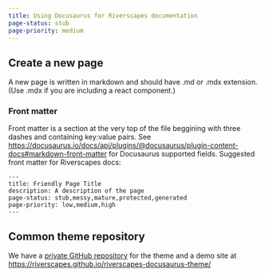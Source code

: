 ```yaml
---
title: Using Docusaurus for Riverscapes documentation
page-status: stub
page-priority: medium
---
```


## Create a new page

A new page is written in markdown and should have .md or .mdx extension. (Use .mdx if you are including a react component.)

### Front matter

Front matter is a section at the very top of the file beggining with three dashes and containing key:value pairs. 
See https://docusaurus.io/docs/api/plugins/@docusaurus/plugin-content-docs#markdown-front-matter for Docusaurus supported fields. 
Suggested front matter for Riverscapes docs: 

```text
---
title: Friendly Page Title
description: A description of the page
page-status: stub,messy,mature,protected,generated
page-priority: low,medium,high
---
```

## Common theme repository

We have a [private GitHub repository](https://github.com/Riverscapes/riverscapes-docusaurus-theme) for the theme and a demo site at 
https://riverscapes.github.io/riverscapes-docusaurus-theme/ 